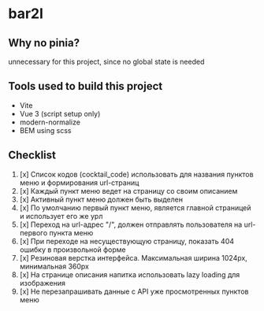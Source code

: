 # bar2l

## Why no pinia?

unnecessary for this project, since no global state is needed

## Tools used to build this project

- Vite
- Vue 3 (script setup only)
- modern-normalize
- BEM using scss

## Checklist

1. [x] Список кодов (cocktail_code) использовать для названия пунктов меню и формирования url-страниц
2. [x] Каждый пункт меню ведет на страницу со своим описанием
3. [x] Активный пункт меню должен быть выделен
4. [x] По умолчанию первый пункт меню, является главной страницей и использует его же урл
5. [x] Переход на url-адрес "/", должен отправлять пользователя на url-первого пункта меню
6. [x] При переходе на несуществующую страницу, показать 404 ошибку в произвольной форме
7. [x] Резиновая верстка интерфейса. Максимальная ширина 1024px, минимальная 360px
8. [x] На странице описания напитка использовать lazy loading для изображения
9. [x] Не перезапрашивать данные c API уже просмотренных пунктов меню
